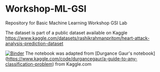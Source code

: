 # Workshop-ML-GSI
Repository for Basic Machine Learning Workshop GSI Lab

The dataset is part of a public dataset available on Kaggle
https://www.kaggle.com/datasets/rashikrahmanpritom/heart-attack-analysis-prediction-dataset

[![Binder](https://mybinder.org/badge_logo.svg)](https://mybinder.org/v2/gh/gsi-bioinformatics/Workshop-ML-GSI/main?labpath=Full%20Code%20Workshop%20Machine%20Learning.ipynb)
The notebook was adapted from [Durgance Gaur's notebook] (https://www.kaggle.com/code/durgancegaur/a-guide-to-any-classification-problem) from Kaggle.com
